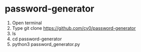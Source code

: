 # password-generator

1. Open terminal 
2. Type git clone https://github.com/cy0/password-generator
3. ls
4. cd password-generator 
5. python3 password_generator.py

